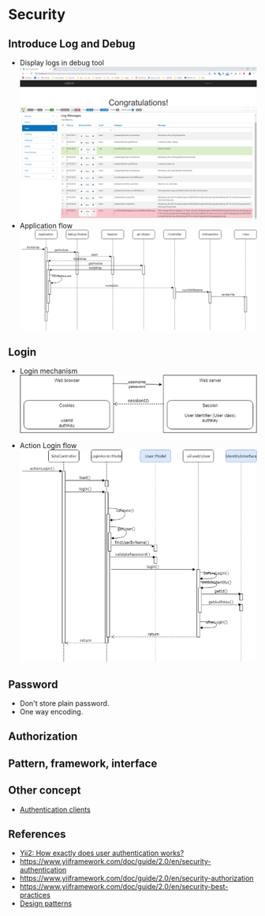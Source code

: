 # Security

## Introduce Log and Debug

* Display logs in debug tool
  ![Log in debug mode](./images/Log.png)
* Application flow
  ![Application Flow](./images/ApplicationFlow.png)

## Login

* Login mechanism
  ![Login mechanism](./images/LoginMechanism.png)


* Action Login flow
  ![Action Login Flow](./images/ActionLogin.png)


## Password

* Don't store plain password.
* One way encoding.

## Authorization

## Pattern, framework, interface

## Other concept

* [Authentication clients](https://www.yiiframework.com/extension/yiisoft/yii2-authclient/doc/guide/2.2/en)

## References

* [Yii2: How exactly does user authentication works?](https://stackoverflow.com/questions/27353263/yii2-how-exactly-does-user-authentication-works)
* https://www.yiiframework.com/doc/guide/2.0/en/security-authentication
* https://www.yiiframework.com/doc/guide/2.0/en/security-authorization
* https://www.yiiframework.com/doc/guide/2.0/en/security-best-practices
* [Design patterns](https://www.oodesign.com/)